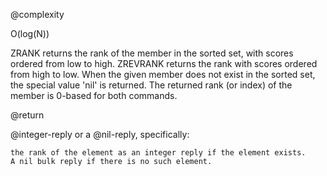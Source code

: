 @complexity

O(log(N))


ZRANK returns the rank of the member in the sorted set, with scores ordered from low to high. ZREVRANK returns the rank with scores ordered from high to low. When the given member does not exist in the sorted set, the special value 'nil' is returned. The returned rank (or index) of the member is 0-based for both commands.

@return

@integer-reply or a @nil-reply, specifically:

	the rank of the element as an integer reply if the element exists.
	A nil bulk reply if there is no such element.



[1]: /p/redis/wiki/ReplyTypes
